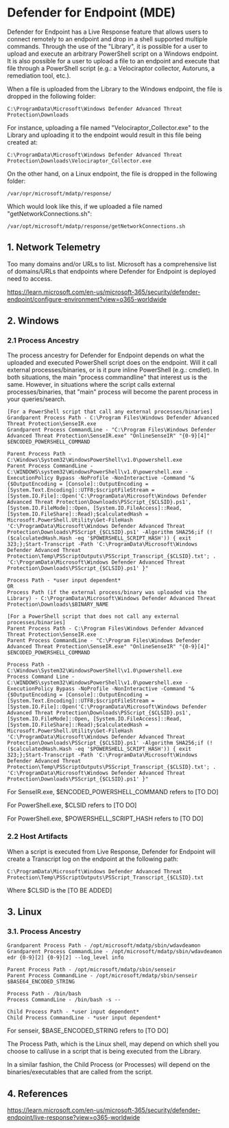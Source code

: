 # Defender for Endpoint (MDE)

Defender for Endpoint has a Live Response feature that allows users to connect remotely to an endpoint and drop in a shell supported multiple commands. Through the use of the "Library", it is possible for a user to upload and execute an arbitrary PowerShell script on a Windows endpoint. It is also possible for a user to upload a file to an endpoint and execute that file through a PowerShell script (e.g.: a Velociraptor collector, Autoruns, a remediation tool, etc.).

When a file is uploaded from the Library to the Windows endpoint, the file is dropped in the following folder:
```
C:\ProgramData\Microsoft\Windows Defender Advanced Threat Protection\Downloads
```
For instance, uploading a file named "Velociraptor_Collector.exe" to the Library and uploading it to the endpoint would result in this file being created at:
```
C:\ProgramData\Microsoft\Windows Defender Advanced Threat Protection\Downloads\Velociraptor_Collector.exe
```
On the other hand, on a Linux endpoint, the file is dropped in the following folder:
```
/var/opr/microsoft/mdatp/response/
```
Which would look like this, if we uploaded a file named "getNetworkConnections.sh":
```
/var/opt/microsoft/mdatp/response/getNetworkConnections.sh
```
## 1. Network Telemetry

Too many domains and/or URLs to list. Microsoft has a comprehensive list of domains/URLs that endpoints where Defender for Endpoint is deployed need to access.

https://learn.microsoft.com/en-us/microsoft-365/security/defender-endpoint/configure-environment?view=o365-worldwide

## 2. Windows

### 2.1 Process Ancestry

The process ancestry for Defender for Endpoint depends on what the uploaded and executed PowerShell script does on the endpoint. Will it call external processes/binaries, or is it pure inline PowerShell (e.g.: cmdlet). In both situations, the main "process commandline" that interest us is the same. However, in situations where the script calls external processes/binaries, that "main" process will become the parent process in your queries/search.
```
[For a PowerShell script that call any external processes/binaries]
Grandparent Process Path - C:\Program Files\Windows Defender Advanced Threat Protection\SenseIR.exe
Grandparent Process CommandLine - "C:\Program Files\Windows Defender Advanced Threat Protection\SenseIR.exe" "OnlineSenseIR" "{0-9}[4]" $ENCODED_POWERSHELL_COMMAND

Parent Process Path - C:\Windows\System32\WindowsPowerShell\v1.0\powershell.exe
Parent Process CommandLine - C:\WINDOWS\system32\WindowsPowerShell\v1.0\powershell.exe -ExecutionPolicy Bypass -NoProfile -NonInteractive -Command "& {$OutputEncoding = [Console]::OutputEncoding =[System.Text.Encoding]::UTF8;$scriptFileStream = [System.IO.File]::Open('C:\ProgramData\Microsoft\Windows Defender Advanced Threat Protection\Downloads\PSScript_{$CLSID}.ps1', [System.IO.FileMode]::Open, [System.IO.FileAccess]::Read, [System.IO.FileShare]::Read);$calculatedHash = Microsoft.PowerShell.Utility\Get-FileHash 'C:\ProgramData\Microsoft\Windows Defender Advanced Threat Protection\Downloads\PSScript_{$CLSID}.ps1' -Algorithm SHA256;if (!($calculatedHash.Hash -eq '$POWERSHELL_SCRIPT_HASH')) { exit 323;};Start-Transcript -Path 'C:\ProgramData\Microsoft\Windows Defender Advanced Threat Protection\Temp\PSScriptOutputs\PSScript_Transcript_{$CLSID}.txt'; . 'C:\ProgramData\Microsoft\Windows Defender Advanced Threat Protection\Downloads\PSScript_{$CLSID}.ps1' }"

Process Path - *user input dependent*
OR
Process Path (if the external process/binary was uploaded via the Library) - C:\ProgramData\Microsoft\Windows Defender Advanced Threat Protection\Downloads\$BINARY_NAME

[For a PowerShell script that does not call any external processes/binaries]
Parent Process Path - C:\Program Files\Windows Defender Advanced Threat Protection\SenseIR.exe
Parent Process CommandLine - "C:\Program Files\Windows Defender Advanced Threat Protection\SenseIR.exe" "OnlineSenseIR" "{0-9}[4]" $ENCODED_POWERSHELL_COMMAND

Process Path - C:\Windows\System32\WindowsPowerShell\v1.0\powershell.exe
Process Command Line - C:\WINDOWS\system32\WindowsPowerShell\v1.0\powershell.exe -ExecutionPolicy Bypass -NoProfile -NonInteractive -Command "& {$OutputEncoding = [Console]::OutputEncoding =[System.Text.Encoding]::UTF8;$scriptFileStream = [System.IO.File]::Open('C:\ProgramData\Microsoft\Windows Defender Advanced Threat Protection\Downloads\PSScript_{$CLSID}.ps1', [System.IO.FileMode]::Open, [System.IO.FileAccess]::Read, [System.IO.FileShare]::Read);$calculatedHash = Microsoft.PowerShell.Utility\Get-FileHash 'C:\ProgramData\Microsoft\Windows Defender Advanced Threat Protection\Downloads\PSScript_{$CLSID}.ps1' -Algorithm SHA256;if (!($calculatedHash.Hash -eq '$POWERSHELL_SCRIPT_HASH')) { exit 323;};Start-Transcript -Path 'C:\ProgramData\Microsoft\Windows Defender Advanced Threat Protection\Temp\PSScriptOutputs\PSScript_Transcript_{$CLSID}.txt'; . 'C:\ProgramData\Microsoft\Windows Defender Advanced Threat Protection\Downloads\PSScript_{$CLSID}.ps1' }"
```
For SenseIR.exe, $ENCODED_POWERSHELL_COMMAND refers to [TO DO]

For PowerShell.exe, $CLSID refers to [TO DO]

For PowerShell.exe, $POWERSHELL_SCRIPT_HASH refers to [TO DO]

### 2.2 Host Artifacts

When a script is executed from Live Response, Defender for Endpoint will create a Transcript log on the endpoint at the following path:
```
C:\ProgramData\Microsoft\Windows Defender Advanced Threat Protection\Temp\PSScriptOutputs\PSScript_Transcript_{$CLSID}.txt
```
Where $CLSID is the [TO BE ADDED]

## 3. Linux

### 3.1. Process Ancestry

```
Grandparent Process Path - /opt/microsoft/mdatp/sbin/wdavdeamon
Grandparent Process CommandLine - /opt/microsoft/mdatp/sbin/wdavdeamon edr {0-9}[2] {0-9}[2] --log_level info

Parent Process Path - /opt/microsoft/mdatp/sbin/senseir
Parent Process CommandLine - /opt/microsoft/mdatp/sbin/senseir $BASE64_ENCODED_STRING

Process Path - /bin/bash
Process CommandLine - /bin/bash -s --

Child Process Path - *user input dependent*
Child Process CommandLine - *user input dependent*
```
For senseir, $BASE_ENCODED_STRING refers to [TO DO]

The Process Path, which is the Linux shell, may depend on which shell you choose to call/use in a script that is being executed from the Library.

In a similar fashion, the Child Process (or Processes) will depend on the binaries/executables that are called from the script.

## 4. References

https://learn.microsoft.com/en-us/microsoft-365/security/defender-endpoint/live-response?view=o365-worldwide
